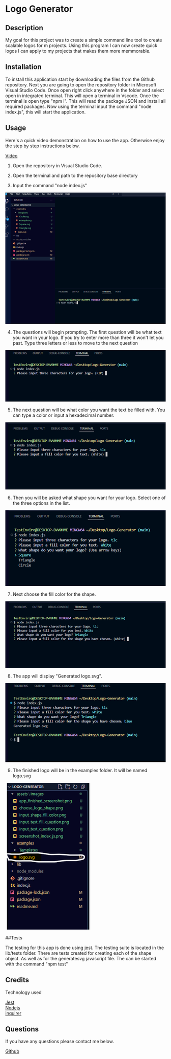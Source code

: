 
  # Logo Generator
  

## Description
  
My goal for this project was to create a simple command line tool to create scalable logos for m projects.  Using this program I can now create quick logos I can apply to my projects that makes them  more memmorable.

## Installation
  
To install this application start by downloading the files from the Github repository.  Next you are going to open the repository folder in Microsoft Visual Studio Code.  Once open right click anywhere in the folder and select open in integrated terminal.  This will open a terminal in Vscode.  Once the terminal is open type "npm i".  This will read the package JSON and install all required packages.  Now using the terminal input the command "node index.js", this will start the application.
  
## Usage

Here's a quick video demonstration on how to use the app.  Otherwise enjoy the step by step instructions below.

[Video](https://drive.google.com/file/d/1jY7eNxkIuSn9PrL3HEYelv_XGhpr7xi2/view?usp=sharing)

1. Open the repository in Visual Studio Code.


2. Open the terminal and path to the repository base directory


3. Input the command "node index.js"

![Node Index.js](/assets/images/screenshot_index_js.png)


4. The questions will begin prompting.  The first question will be what text you want in your logo.  If you try to enter more than three it won't let you past.  Type three letters or less to move to the next question

![Start of prompts](/assets/images/input_text_question.png)

5. The next question will be what color you want the text be filled with.  You can type a color or input a hexadecimal number.

![Text Fill color](/assets/images/input_text_fill_question.png)

6. Then you will be asked what shape you want for your logo.  Select one of the three options in the list.

![Text Fill color](/assets/images/choose_logo_shape.png)

7. Next choose the fill color for the shape.

![Text Fill color](/assets/images/input_shape_fill_color.png)

8. The app will display "Generated logo.svg".

![Text Fill color](/assets/images/app_finished_screenshot.png)

9. The finished logo will be in the examples folder.  It will be named logo.svg

![Text Fill color](/assets/images/location_of_logo_screenshot.png)

##Tests

The testing for this app is done using jest.  The testing suite is located in the lib/tests folder.  There are tests created for creating each of the shape object.  As well as for the generatesvg javascript file.  The can be started with the command "npm test"

## Credits

Technology used

[Jest](https://jestjs.io/)\
[Nodejs](https://nodejs.org/en)\
[inquirer](https://www.npmjs.com/package/inquirer)

## Questions

If you have any questions please contact me below.

[Github](https://github.com/jakerasmusson)


